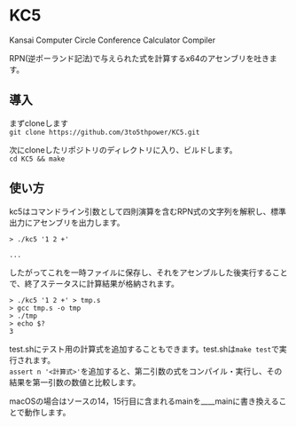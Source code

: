 # KC5
Kansai Computer Circle Conference Calculator Compiler

RPN(逆ポーランド記法)で与えられた式を計算するx64のアセンブリを吐きます。

## 導入
まずcloneします  
`git clone https://github.com/3to5thpower/KC5.git`

次にcloneしたリポジトリのディレクトリに入り、ビルドします。  
`cd KC5 && make`

## 使い方
kc5はコマンドライン引数として四則演算を含むRPN式の文字列を解釈し、標準出力にアセンブリを出力します。  
  
```
> ./kc5 '1 2 +'

...
```

したがってこれを一時ファイルに保存し、それをアセンブルした後実行することで、終了ステータスに計算結果が格納されます。
```
> ./kc5 '1 2 +' > tmp.s
> gcc tmp.s -o tmp
> ./tmp
> echo $?
3
```
test.shにテスト用の計算式を追加することもできます。test.shは`make test`で実行されます。  
`assert n '<計算式>'`を追加すると、第二引数の式をコンパイル・実行し、その結果を第一引数の数値と比較します。

macOSの場合はソースの14，15行目に含まれるmainを____mainに書き換えることで動作します。

